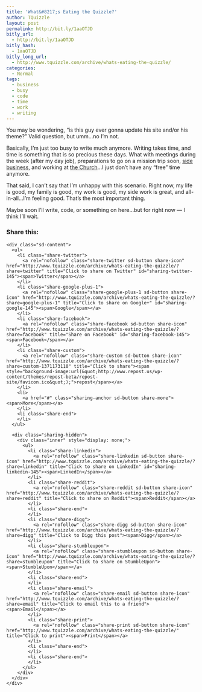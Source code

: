 ```yaml
---
title: 'What&#8217;s Eating the Quizzle?'
author: TQuizzle
layout: post
permalink: http://bit.ly/1aaOTJD
bitly_url:
  - http://bit.ly/1aaOTJD
bitly_hash:
  - 1aaOTJD
bitly_long_url:
  - http://www.tquizzle.com/archive/whats-eating-the-quizzle/
categories:
  - Normal
tags:
  - business
  - busy
  - code
  - time
  - work
  - writing
---
```

You may be wondering, &#8220;is this guy ever gonna update his site and/or his theme?&#8221; Valid question, but umm&#8230;no I&#8217;m not.

Basically, I&#8217;m just too busy to write much anymore. Writing takes time, and time is something that is so precious these days. What with meetings during the week (after my day job), preparations to go on a mission trip soon, <a rel="nofollow" target="_blank" href="http://justtheweb.com">side business</a>, and working at <a rel="nofollow" target="_blank" href="http://www.thegatheringtulsa.com">the Church</a>&#8230;I just don&#8217;t have any &#8220;free&#8221; time anymore.

That said, I can&#8217;t say that I&#8217;m unhappy with this scenario. Right now, my life is good, my family is good, my work is good, my side work is great, and all-in-all&#8230;I&#8217;m feeling good. That&#8217;s the most important thing.

Maybe soon I&#8217;ll write, code, or something on here&#8230;but for right now &#8212; I think I&#8217;ll wait.

<div class="sharedaddy sd-sharing-enabled">
  <div class="robots-nocontent sd-block sd-social sd-social-icon-text sd-sharing">
    <h3 class="sd-title">
      Share this:
    </h3>
    
    <div class="sd-content">
      <ul>
        <li class="share-twitter">
          <a rel="nofollow" class="share-twitter sd-button share-icon" href="http://www.tquizzle.com/archive/whats-eating-the-quizzle/?share=twitter" title="Click to share on Twitter" id="sharing-twitter-145"><span>Twitter</span></a>
        </li>
        <li class="share-google-plus-1">
          <a rel="nofollow" class="share-google-plus-1 sd-button share-icon" href="http://www.tquizzle.com/archive/whats-eating-the-quizzle/?share=google-plus-1" title="Click to share on Google+" id="sharing-google-145"><span>Google</span></a>
        </li>
        <li class="share-facebook">
          <a rel="nofollow" class="share-facebook sd-button share-icon" href="http://www.tquizzle.com/archive/whats-eating-the-quizzle/?share=facebook" title="Share on Facebook" id="sharing-facebook-145"><span>Facebook</span></a>
        </li>
        <li class="share-custom">
          <a rel="nofollow" class="share-custom sd-button share-icon" href="http://www.tquizzle.com/archive/whats-eating-the-quizzle/?share=custom-1371173110" title="Click to share"><span style="background-image:url(&quot;http://www.repost.us/wp-content/themes/repost-beta/repost-site/favicon.ico&quot;);">repost</span></a>
        </li>
        <li>
          <a href="#" class="sharing-anchor sd-button share-more"><span>More</span></a>
        </li>
        <li class="share-end">
        </li>
      </ul>
      
      <div class="sharing-hidden">
        <div class="inner" style="display: none;">
          <ul>
            <li class="share-linkedin">
              <a rel="nofollow" class="share-linkedin sd-button share-icon" href="http://www.tquizzle.com/archive/whats-eating-the-quizzle/?share=linkedin" title="Click to share on LinkedIn" id="sharing-linkedin-145"><span>LinkedIn</span></a>
            </li>
            <li class="share-reddit">
              <a rel="nofollow" class="share-reddit sd-button share-icon" href="http://www.tquizzle.com/archive/whats-eating-the-quizzle/?share=reddit" title="Click to share on Reddit"><span>Reddit</span></a>
            </li>
            <li class="share-end">
            </li>
            <li class="share-digg">
              <a rel="nofollow" class="share-digg sd-button share-icon" href="http://www.tquizzle.com/archive/whats-eating-the-quizzle/?share=digg" title="Click to Digg this post"><span>Digg</span></a>
            </li>
            <li class="share-stumbleupon">
              <a rel="nofollow" class="share-stumbleupon sd-button share-icon" href="http://www.tquizzle.com/archive/whats-eating-the-quizzle/?share=stumbleupon" title="Click to share on StumbleUpon"><span>StumbleUpon</span></a>
            </li>
            <li class="share-end">
            </li>
            <li class="share-email">
              <a rel="nofollow" class="share-email sd-button share-icon" href="http://www.tquizzle.com/archive/whats-eating-the-quizzle/?share=email" title="Click to email this to a friend"><span>Email</span></a>
            </li>
            <li class="share-print">
              <a rel="nofollow" class="share-print sd-button share-icon" href="http://www.tquizzle.com/archive/whats-eating-the-quizzle/" title="Click to print"><span>Print</span></a>
            </li>
            <li class="share-end">
            </li>
            <li class="share-end">
            </li>
          </ul>
        </div>
      </div>
    </div>
  </div>
</div>
